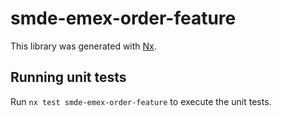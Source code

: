 # smde-emex-order-feature

This library was generated with [Nx](https://nx.dev).

## Running unit tests

Run `nx test smde-emex-order-feature` to execute the unit tests.
